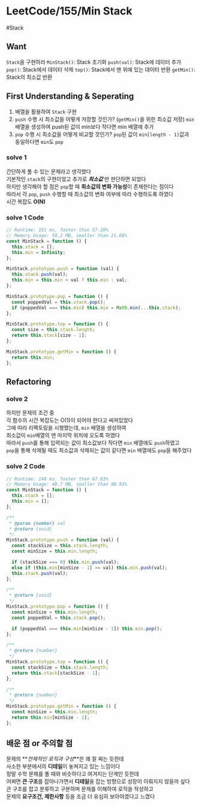 # LeetCode/155/Min Stack

#Stack

## Want

`Stack`을 구현하라
`MinStack()`: Stack 초기화
`push(val)`: Stack에 데이터 추가
`pop()`: Stack에서 데이터 삭제
`top()`: Stack에서 맨 위에 있는 데이터 반환
`getMin()`: Stack의 최소값 반환

## First Understanding & Seperating

1. 배열을 활용하여 `Stack` 구현
2. `push` 수행 시 최소값을 어떻게 저장할 것인가? (`getMin()`을 위한 최소값 저장)
   `min` 배열을 생성하여 push된 값이 min보다 작다면 min 배열에 추가
3. `pop` 수행 시 최소값을 어떻게 비교할 것인가?
   `pop`된 값이 `min[length - 1]`값과 동일하다면 `min`도 `pop`

### solve 1

간단하게 풀 수 있는 문제라고 생각했다  
기본적인 `stack`의 구현이었고 추가로 **_최소값_** 만 판단하면 되었다  
하지만 생각해야 할 점은 `pop`할 때 **최소값의 변화 가능성**이 존재한다는 점이다  
따라서 각 `pop`, `push` 수행할 때 최소값의 변화 여부에 따라 수행하도록 하였다  
시간 복잡도 **O(N)**

### solve 1 Code

```js
// Runtime: 161 ms, faster than 57.20%
// Memory Usage: 50.2 MB, smaller than 21.68%
const MinStack = function () {
  this.stack = [];
  this.min = Infinity;
};

MinStack.prototype.push = function (val) {
  this.stack.push(val);
  this.min = this.min < val ? this.min : val;
};

MinStack.prototype.pop = function () {
  const poppedVal = this.stack.pop();
  if (poppedVal === this.min) this.min = Math.min(...this.stack);
};

MinStack.prototype.top = function () {
  const size = this.stack.length;
  return this.stack[size - 1];
};

MinStack.prototype.getMin = function () {
  return this.min;
};
```

## Refactoring

### solve 2

하지만 문제의 조건 중  
각 함수의 시간 복잡도는 O(1)이 되어야 한다고 써져있었다  
그에 따라 리팩토링을 시행했는데, `min` 배열을 생성하여  
최소값이 `min`배열의 맨 마지막 위치에 오도록 하였다  
따라서 `push`를 통해 입력되는 값이 최소값보다 작다면 `min` 배열에도 `push`하였고  
`pop`을 통해 삭제될 때도 최소값과 삭제되는 값이 같다면 `min` 배열에도 `pop`을 해주었다

### solve 2 Code

```js
// Runtime: 148 ms, faster than 67.03%
// Memory Usage: 48.7 MB, smaller than 98.93%
const MinStack = function () {
  this.stack = [];
  this.min = [];
};

/**
 * @param {number} val
 * @return {void}
 */
MinStack.prototype.push = function (val) {
  const stackSize = this.stack.length;
  const minSize = this.min.length;

  if (stackSize === 0) this.min.push(val);
  else if (this.min[minSize - 1] >= val) this.min.push(val);
  this.stack.push(val);
};

/**
 * @return {void}
 */
MinStack.prototype.pop = function () {
  const minSize = this.min.length;
  const poppedVal = this.stack.pop();

  if (poppedVal === this.min[minSize - 1]) this.min.pop();
};

/**
 * @return {number}
 */
MinStack.prototype.top = function () {
  const stackSize = this.stack.length;
  return this.stack[stackSize - 1];
};

/**
 * @return {number}
 */
MinStack.prototype.getMin = function () {
  const minSize = this.min.length;
  return this.min[minSize - 1];
};
```

## 배운 점 or 주의할 점

문제의 **_전체적인 로직과 구성_**은 꽤 잘 짜는 듯한데  
사소한 부분에서의 **디테일**이 놓쳐지고 있는 느낌이다  
정말 수학 문제를 풀 때와 비슷하다고 여겨지는 단계인 듯한데  
어쩌면 **큰 구조**를 잡아나가면서 **디테일**을 잡는 방향으로 성장이 이뤄지지 않을까 싶다  
큰 구조를 잡고 분류하고 구분하며 문제를 이해하여 로직을 작성하고  
문제의 **요구조건, 제한사항** 등을 조금 더 유심히 보아야겠다고 느꼈다
